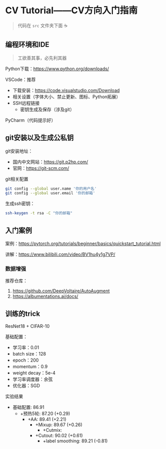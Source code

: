 # CV Tutorial——CV方向入门指南

> 代码在 `src` 文件夹下面 :coffee: 

## 编程环境和IDE

> 工欲善其事，必先利其器

Python下载：https://www.python.org/downloads/

VSCode：推荐

- 下载安装：https://code.visualstudio.com/Download
- 相关设置（字体大小、禁止更新、图标、Python拓展）
- SSH远程链接
	- 密钥生成及保存（涉及git）

PyCharm（代码提示好）

## git安装以及生成公私钥

git安装地址：

- 国内中文网站：https://git.p2hp.com/
- 官网：https://git-scm.com/

git相关配置

```bash
git config --global user.name '你的用户名'
git config --global user.email '你的邮箱'
```

生成ssh密钥：

```bash
ssh-keygen -t rsa -C "你的邮箱"
```



## 入门案例

案例：https://pytorch.org/tutorials/beginner/basics/quickstart_tutorial.html

讲解：https://www.bilibili.com/video/BV1hu4y1g7VP/

### 数据增强

推荐仓库：

1. https://github.com/DeepVoltaire/AutoAugment
2. https://albumentations.ai/docs/


## 训练的trick

ResNet18 + CIFAR-10

基础配置：
- 学习率：0.01
- batch size：128
- epoch：200
- momentum：0.9
- weight decay：5e-4
- 学习率调度器：余弦
- 优化器：SGD


实验结果
- 基础配置: 86.91
	- +预热5轮: 87.20 (+0.29)
		- +AA: 89.41 (+2.21)
			- +Mixup: 89.67 (+0.26)
				- +Cutmix: 
			- +Cutout: 90.02 (+0.61)
				- +label smoothing: 89.21 (-0.81)
			
